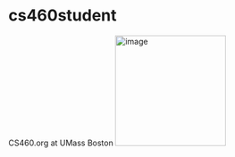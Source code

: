 # cs460student
CS460.org at UMass Boston
<img width="198" alt="image" src="https://github.com/NimilRl/cs460student/assets/90232167/ddc2edbe-80d0-43f5-a7d6-d65bd612724e">
